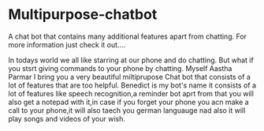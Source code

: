 # Multipurpose-chatbot
A chat bot that contains many additional features apart from chatting. For more information just check it out....




In todays world we all like starring at our phone and do chatting. But what if you stsrt giving commands to your phone by chatting.
Myself Aastha Parmar I bring you a very beautiful miltiprupose Chat bot that consists of a lot of features that are too helpful.
Benedict is my bot's name it consists of a lot of features like speech recognition,a reminder bot aprt from that you will also get a notepad with it,in case if you forget your phone you acn make a call to your phone,it will also taech you german languauge nad also it will play songs and videos of your wish.


